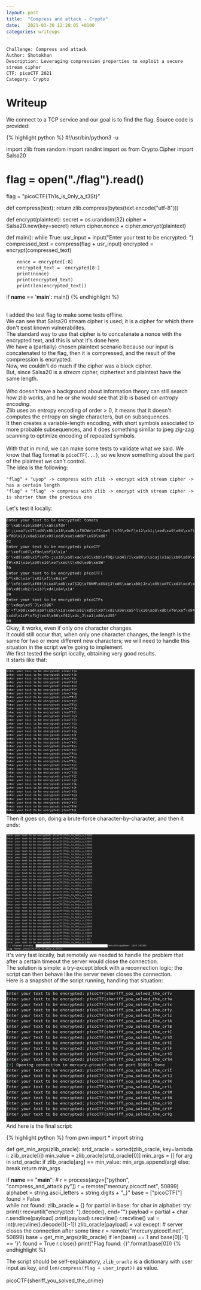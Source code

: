 ```yaml
---
layout: post
title:  "Compress and attack - Crypto"
date:   2021-03-30 12:28:05 +0100
categories: writeups
---
```


```
Challenge: Compress and attack
Author: Shotokhan
Description: Leveraging compression properties to exploit a secure stream cipher
CTF: picoCTF 2021
Category: Crypto
```

# Writeup
We connect to a TCP service and our goal is to find the flag. Source code is provided: <br>

{% highlight python %}
#!/usr/bin/python3 -u

import zlib
from random import randint
import os
from Crypto.Cipher import Salsa20

# flag = open("./flag").read()
flag = "picoCTF{Th1s_is_0nly_a_t3St}"


def compress(text):
    return zlib.compress(bytes(text.encode("utf-8")))

def encrypt(plaintext):
    secret = os.urandom(32)
    cipher = Salsa20.new(key=secret)
    return cipher.nonce + cipher.encrypt(plaintext)

def main():
    while True:
        usr_input = input("Enter your text to be encrypted: ")
        compressed_text = compress(flag + usr_input)
        encrypted = encrypt(compressed_text)
        
        nonce = encrypted[:8]
        encrypted_text =  encrypted[8:]
        print(nonce)
        print(encrypted_text)
        print(len(encrypted_text))

if __name__ == '__main__':
    main() 
{% endhighlight %}

<br> I added the test flag to make some tests offline. <br>
We can see that Salsa20 stream cipher is used; it is a cipher for which there don't exist known vulnerabilites. <br>
The standard way to use that cipher is to concatenate a nonce with the encrypted text, and this is what it's done here. <br>
We have a (partially) chosen plaintext scenario because our input is concatenated to the flag, then it is compressed, and the result of the compression is encrypted. <br>
Now, we couldn't do much if the cipher was a block cipher. <br>
But, since Salsa20 is a *stream* cipher, ciphertext and plaintext have the same length. <br> <br>
Who doesn't have a background about information theory can still search how zlib works, and he or she would see that zlib is based on *entropy encoding*. <br>
Zlib uses an entropy encoding of order > 0, it means that it doesn't computes the entropy on single characters, but on subsequences. <br>
It then creates a variable-length encoding, with short symbols associated to more probable subsequences, and it does something similar to jpeg zig-zag scanning to optimize encoding of repeated symbols. <br> <br>
With that in mind, we can make some tests to validate what we said. We know that flag format is ```picoCTF{...}```, so we know something about the part of the plaintext we can't control. <br>
The idea is the following:

```
"flag" + "uyop" -> compress with zlib -> encrypt with stream cipher -> has a certain length
"flag" + "flag" -> compress with zlib -> encrypt with stream cipher -> is shorter than the previous one
```

Let's test it locally: <br>
<br> ![testing](https://github.com/pwnthenope/pwnthenope.github.io/blob/main/static/post_images/compress_and_attack_tests_for_attack.jpg?raw=true) <br>
Okay, it works, even if only one character changes. <br>
It could still occur that, when only one character changes, the length is the same for two or more different new characters; we will need to handle this situation in the script we're going to implement. <br>
We first tested the script locally, obtaining very good results. <br>
It starts like that: <br>
<br> ![testing](https://github.com/pwnthenope/pwnthenope.github.io/blob/main/static/post_images/compress_and_attack_local_script_start.jpg?raw=true) <br>
Then it goes on, doing a brute-force character-by-character, and then it ends: <br>
<br> ![testing](https://github.com/pwnthenope/pwnthenope.github.io/blob/main/static/post_images/compress_and_attack_local_script_end.jpg?raw=true) <br>
It's very fast locally, but remotely we needed to handle the problem that after a certain timeout the server would close the connection. <br>
The solution is simple: a try-except block with a reconnection logic; the script can then behave like the server never closes the connection. <br>
Here is a snapshot of the script running, handling that situation: <br>
<br> ![testing](https://github.com/pwnthenope/pwnthenope.github.io/blob/main/static/post_images/compress_and_attack_script_running.jpg?raw=true) <br>
And here is the final script: <br>

{% highlight python %}
from pwn import *
import string


def get_min_args(zlib_oracle):
    srtd_oracle = sorted(zlib_oracle, key=lambda i: zlib_oracle[i])
    min_value = zlib_oracle[srtd_oracle[0]]
    min_args = []
    for arg in srtd_oracle:
        if zlib_oracle[arg] == min_value:
            min_args.append(arg)
        else:
            break
    return min_args


if __name__ == "__main__":
    # r = process(argv=["python", "compress_and_attack.py"])
    r = remote("mercury.picoctf.net", 50899)
    alphabet = string.ascii_letters + string.digits + "_}"
    base = ["picoCTF{"]
    found = False    
    while not found:
        zlib_oracle = {}
        for partial in base:
            for char in alphabet:
                try:
                    print(r.recvuntil("encrypted: ").decode(), end="")
                    payload = partial + char
                    r.sendline(payload)
                    print(payload)
                    r.recvline()
                    r.recvline()
                    val = int(r.recvline().decode()[:-1])
                    zlib_oracle[payload] = val
                except:
                    # server closes the connection after some time
                    r = remote("mercury.picoctf.net", 50899)
        base = get_min_args(zlib_oracle)
        if len(base) == 1 and base[0][-1] == '}':
            found = True
            r.close()
    print("Flag found: {}".format(base[0]))
{% endhighlight %}

The script should be self-explainatory, ```zlib_oracle``` is a dictionary with user input as key, and ```len(compress(flag + user_input))``` as value. <br> <br>
picoCTF{sheriff_you_solved_the_crime}
 
